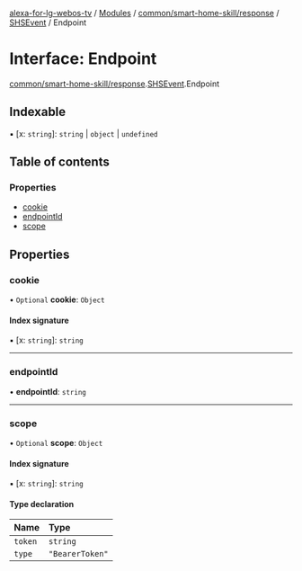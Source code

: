 [alexa-for-lg-webos-tv](../README.md) / [Modules](../modules.md) / [common/smart-home-skill/response](../modules/common_smart_home_skill_response.md) / [SHSEvent](../modules/common_smart_home_skill_response.SHSEvent.md) / Endpoint

# Interface: Endpoint

[common/smart-home-skill/response](../modules/common_smart_home_skill_response.md).[SHSEvent](../modules/common_smart_home_skill_response.SHSEvent.md).Endpoint

## Indexable

▪ [x: `string`]: `string` \| `object` \| `undefined`

## Table of contents

### Properties

- [cookie](common_smart_home_skill_response.SHSEvent.Endpoint.md#cookie)
- [endpointId](common_smart_home_skill_response.SHSEvent.Endpoint.md#endpointid)
- [scope](common_smart_home_skill_response.SHSEvent.Endpoint.md#scope)

## Properties

### cookie

• `Optional` **cookie**: `Object`

#### Index signature

▪ [x: `string`]: `string`

___

### endpointId

• **endpointId**: `string`

___

### scope

• `Optional` **scope**: `Object`

#### Index signature

▪ [x: `string`]: `string`

#### Type declaration

| Name | Type |
| :------ | :------ |
| `token` | `string` |
| `type` | ``"BearerToken"`` |

